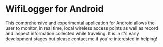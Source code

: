 WifiLogger for Android
======================

This comprehensive and experimental application for Android allows the user to monitor, in real time, local wireless access points as well as record and inspect information collected while traveling. It is in it's early development stages but please contact me if you're interested in helping!
